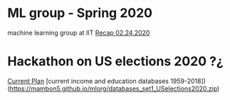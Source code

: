 # ML group - Spring 2020
machine learning group at IIT 
[Recap 02.24.2020](https://mambon5.github.io/mlorg/MLSpring2020meeting1.pdf)

# Hackathon on US elections 2020 ?¿ 
[Current Plan](https://mambon5.github.io/mlorg/hackathon_AgnesRoma04-2020.pdf) [current income and education databases 1959-2018])(https://mambon5.github.io/mlorg/databases_set1_USelections2020.zip)

